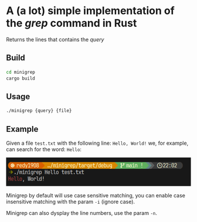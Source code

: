 # A (a lot) simple implementation of the *grep* command in Rust

Returns the lines that contains the *query*

## Build

```sh
cd minigrep
cargo build
```

## Usage

```sh
./minigrep {query} {file}
```

## Example

Given a file `test.txt` with the following line: `Hello, World!` we, for example, can search for the word: `Hello`: 

<img src="images/example.png" alt="example">

Minigrep by default will use case sensitive matching, you can enable case insensitive matching with the param `-i` (ignore case).

Minigrep can also dysplay the line numbers, use the param `-n`.
